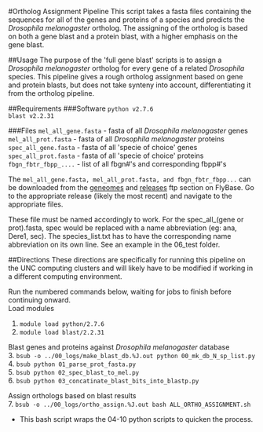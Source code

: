#Ortholog Assignment Pipeline
This script takes a fasta files containing the sequences for all of the genes and proteins of a species and predicts the *Drosophila melanogaster* ortholog.  The assigning of the ortholog is based on both a gene blast and a protein blast, with a higher emphasis on the gene blast.

##Usage
The purpose of the 'full gene blast' scripts is to assign a *Drosophila melanogaster* ortholog for every gene of a related *Drosophila* species.  This pipeline gives a rough ortholog assignment based on gene and protein blasts, but does not take synteny into account, differentiating it from the ortholog pipeline.

##Requirements
###Software
`python v2.7.6`  
`blast v2.2.31`

###Files
`mel_all_gene.fasta` - fasta of all *Drosophila melanogaster* genes  
`mel_all_prot.fasta` - fasta of all *Drosophila melanogaster* proteins  
`spec_all_gene.fasta` - fasta of all 'specie of choice' genes  
`spec_all_prot.fasta` - fasta of all 'specie of choice' proteins  
`fbgn_fbtr_fbpp_....` - list of all fbgn#'s and corresponding fbpp#'s

The `mel_all_gene.fasta, mel_all_prot.fasta, and fbgn_fbtr_fbpp...` can be downloaded from the [geneomes](ftp://ftp.flybase.net/genomes/Drosophila_melanogaster/ "Dmel genes and translations") and [releases](ftp://ftp.flybase.net/releases/ "fbgn_fbtr_fbpp...") ftp section on FlyBase. Go to the appropriate release (likely the most recent) and navigate to the appropriate files.

These file must be named accordingly to work.  For the spec_all_(gene or prot).fasta, spec would be replaced with a name abbreviation (eg: ana, Dere1, sec).  The species_list.txt has to have the corresponding name abbreviation on its own line.  See an example in the 06_test folder.

##Directions
These directions are specifically for running this pipeline on the UNC computing clusters and will likely have to be modified if working in a different computing environment.  

Run the numbered commands below, waiting for jobs to finish before continuing onward.  
Load modules  
1. `module load python/2.7.6`  
2. `module load blast/2.2.31`  

Blast genes and proteins against *Drosophila melanogaster* database  
3. `bsub -o ../00_logs/make_blast_db.%J.out python 00_mk_db_N_sp_list.py`  
4. `bsub python 01_parse_prot_fasta.py`  
5. `bsub python 02_spec_blast_to_mel.py`  
6. `bsub python 03_concatinate_blast_bits_into_blastp.py`  

Assign orthologs based on blast results  
7. `bsub -o ../00_logs/ortho_assign.%J.out bash ALL_ORTHO_ASSIGNMENT.sh`  
  + This bash script wraps the 04-10 python scripts to quicken the process.  

